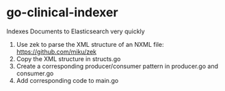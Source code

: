# go-clinical-indexer
Indexes Documents to Elasticsearch very quickly 

1. Use zek to parse the XML structure of an NXML file: https://github.com/miku/zek
2. Copy the XML structure in structs.go
3. Create a corresponding producer/consumer pattern in producer.go and consumer.go
4. Add corresponding code to main.go
